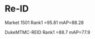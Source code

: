 # Re-ID
Market 1501      Rank1 =95.81         mAP=88.28                 
                 
                 
DukeMTMC-REID    Rank1 =88.7          mAP=77.9
